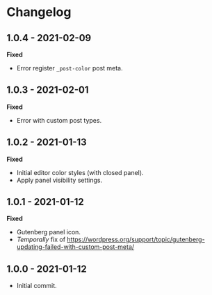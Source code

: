 # Changelog

## 1.0.4 - 2021-02-09
**Fixed**

* Error register `_post-color` post meta.

## 1.0.3 - 2021-02-01
**Fixed**

* Error with custom post types.

## 1.0.2 - 2021-01-13
**Fixed**

* Initial editor color styles (with closed panel).
* Apply panel visibility settings.

## 1.0.1 - 2021-01-12
**Fixed**

* Gutenberg panel icon.
* _Temporally_ fix of https://wordpress.org/support/topic/gutenberg-updating-failed-with-custom-post-meta/

## 1.0.0 - 2021-01-12

* Initial commit.